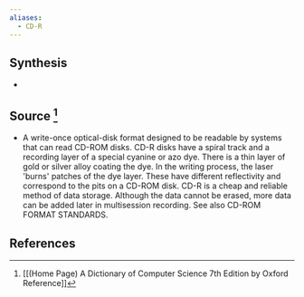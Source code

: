```yaml
---
aliases:
  - CD-R
---
```

## Synthesis
- 
## Source [^1]
- A write-once optical-disk format designed to be readable by systems that can read CD-ROM disks. CD-R disks have a spiral track and a recording layer of a special cyanine or azo dye. There is a thin layer of gold or silver alloy coating the dye. In the writing process, the laser 'burns' patches of the dye layer. These have different reflectivity and correspond to the pits on a CD-ROM disk. CD-R is a cheap and reliable method of data storage. Although the data cannot be erased, more data can be added later in multisession recording. See also CD-ROM FORMAT STANDARDS.
## References

[^1]: [[(Home Page) A Dictionary of Computer Science 7th Edition by Oxford Reference]]